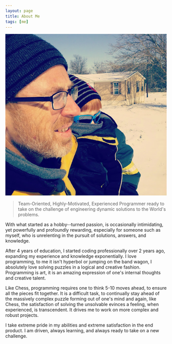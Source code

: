 ```yaml
---
layout: page
title: About Me
tags: [me]
---
```


<div class='img-holder'><img class='logo' src='img/snow.jpg'></div>

>Team-Oriented, Highly-Motivated, Experienced Programmer ready to take on the challenge of engineering dynamic solutions to the World's problems.

With what started as a hobby--turned passion, is occasionally intimidating, yet powerfully and profoundly rewarding, especially for someone such as myself, who is unrelenting in the pursuit of solutions, answers, and knowledge.

After 4 years of education, I started coding professionally over 2 years ago, expanding my experience and knowledge exponentially. I love programming, to me it isn't hyperbol or jumping on the band wagon, I absolutely love solving puzzles in a logical and creative fashion. Programming is art, it is an amazing expression of one's internal thoughts and creative talent.

Like Chess, programming requires one to think 5-10 moves ahead, to ensure all the pieces fit together. It is a difficult task, to continually stay ahead of the massively complex puzzle forming out of one's mind and again, like Chess, the satisfaction of solving the unsolvable evinces a feeling, when experienced, is transcendent.  It drives me to work on more complex and robust projects.

I take extreme pride in my abilities and extreme satisfaction in the end product. I am driven, always learning, and always ready to take on a new challenge.
